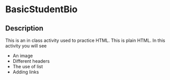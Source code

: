 # BasicStudentBio

## Description 
This is an in class activity used to practice HTML. This is plain HTML. In this activity you will see 

* An image 
* Different headers 
* The use of list 
* Adding links 
